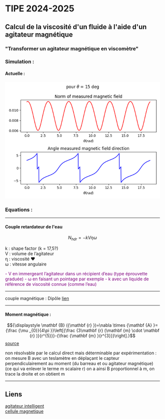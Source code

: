 # TIPE 2024-2025

## Calcul de la viscosité d'un fluide à l'aide d'un agitateur magnétique
### "Transformer un agitateur magnétique en viscomètre"

### Simulation : 
#### Actuelle : 
![](sim.png)


### Equations : 
***
#### Couple retardateur de l'eau
$$N_{hdr} = -kV\eta\omega$$

k : shape factor (k = 17,5?) <br>
V : volume de l’agitateur  <br>
ղ : viscosité ♥  <br>
ω : vitesse angulaire


<span style="color:purple">
 - V en immergeant l’agitateur dans un récipient d’eau (type éprouvette graduée)
 - ω en faisant un pointage par exemple
 - k avec un liquide de référence de viscosité connue (comme l’eau)
</span>

***
couple magnétique : Dipôle [lien](https://en.wikipedia.org/wiki/Magnetic_moment#Magnetic_pole_model)

***
#### Moment magnétique :
$${\displaystyle \mathbf {B} ({\mathbf {r} })=\nabla \times {\mathbf {A} }={\frac {\mu _{0}}{4\pi }}\left[{\frac {3\mathbf {r} (\mathbf {m} \cdot \mathbf {r} )}{r^{5}}}-{\frac {\mathbf {m} }{r^{3}}}\right].}$$
[source](https://en.wikipedia.org/wiki/Magnetic_dipole)

non résolvable par le calcul direct mais déterminable par expérimentation : 
on mesure B avec un teslamètre en déplaçant le capteur perpendiculairement au moment (du barreau et ou agitateur magnétique) (ce qui va enlever le terme m scalaire r) on a ainsi B proportionnel à m, on trace la droite et on obtient m

***
## Liens

[agitateur intelligent](https://wrap.warwick.ac.uk/id/eprint/184482/1/WRAP-real-time-rheological-monitoring-smart-stirrer-2024.pdf)
 <br>[cellule magnetique](https://www.cell.com/action/showPdf?pii=S0006-3495%2887%2983243-5)
